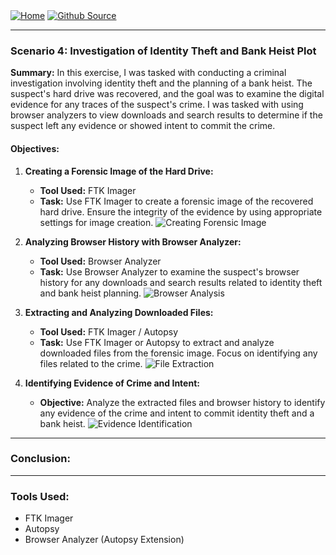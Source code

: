 <div style="display: inline-block;">
  <a href="https://breachopen.github.io/Chas-Riley/">
    <img src="https://img.shields.io/badge/Home-3ba0e6" alt="Home">
  </a>
</div>

<div style="display: inline-block;">
  <a href="https://github.com/BreachOpen/Chas-Riley/" target="_blank">
    <img src="https://img.shields.io/badge/Github_Source-3ba0e6" alt="Github Source">
  </a>
</div>

---

### Scenario 4: Investigation of Identity Theft and Bank Heist Plot

**Summary:**
In this exercise, I was tasked with conducting a criminal investigation involving identity theft and the planning of a bank heist. The suspect's hard drive was recovered, and the goal was to examine the digital evidence for any traces of the suspect's crime. I was tasked with using browser analyzers to view downloads and search results to determine if the suspect left any evidence or showed intent to commit the crime.

#### Objectives:

1. **Creating a Forensic Image of the Hard Drive:**
   - **Tool Used:** FTK Imager
   - **Task:** Use FTK Imager to create a forensic image of the recovered hard drive. Ensure the integrity of the evidence by using appropriate settings for image creation.
![Creating Forensic Image]()

2. **Analyzing Browser History with Browser Analyzer:**
   - **Tool Used:** Browser Analyzer
   - **Task:** Use Browser Analyzer to examine the suspect's browser history for any downloads and search results related to identity theft and bank heist planning.
![Browser Analysis]()

3. **Extracting and Analyzing Downloaded Files:**
   - **Tool Used:** FTK Imager / Autopsy
   - **Task:** Use FTK Imager or Autopsy to extract and analyze downloaded files from the forensic image. Focus on identifying any files related to the crime.
![File Extraction]()

4. **Identifying Evidence of Crime and Intent:**
   - **Objective:** Analyze the extracted files and browser history to identify any evidence of the crime and intent to commit identity theft and a bank heist.
![Evidence Identification]()

---

### Conclusion:


---

### Tools Used:
- FTK Imager
- Autopsy
- Browser Analyzer (Autopsy Extension)
